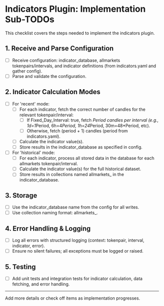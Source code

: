 # Indicators Plugin: Implementation Sub-TODOs

This checklist covers the steps needed to implement the indicators plugin.

## 1. Receive and Parse Configuration
- [ ] Receive configuration: indicator_database, allmarkets tokenpairs/intervals, and indicator definitions (from indicators.yaml and gather config).
- [ ] Parse and validate the configuration.

## 2. Indicator Calculation Modes
- [ ] For 'recent' mode:
    - [ ] For each indicator, fetch the correct number of candles for the relevant tokenpair/interval:
        - [ ] If Fixed_Day_Interval: true, fetch <multiplier>*Period candles per interval (e.g., 1d=1*Period, 6h=4*Period, 1h=24*Period, 30m=48*Period, etc).
        - [ ] Otherwise, fetch (period + 1) candles (period from indicators.yaml).
    - [ ] Calculate the indicator value(s).
    - [ ] Store results in the indicator_database as specified in config.
- [ ] For 'historical' mode:
    - [ ] For each indicator, process all stored data in the database for each allmarkets tokenpair/interval.
    - [ ] Calculate the indicator value(s) for the full historical dataset.
    - [ ] Store results in collections named allmarkets_<tokenpair>_<interval>_<indicator> in the indicator_database.

## 3. Storage
- [ ] Use the indicator_database name from the config for all writes.
- [ ] Use collection naming format: allmarkets_<tokenpair>_<interval>_<indicator>.

## 4. Error Handling & Logging
- [ ] Log all errors with structured logging (context: tokenpair, interval, indicator, error).
- [ ] Ensure no silent failures; all exceptions must be logged or raised.

## 5. Testing
- [ ] Add unit tests and integration tests for indicator calculation, data fetching, and error handling.

---

Add more details or check off items as implementation progresses.
